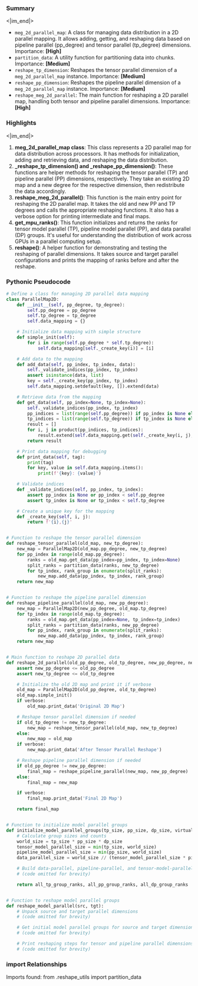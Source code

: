 

### Summary

<|im_end|>

* `meg_2d_parallel_map`: A class for managing data distribution in a 2D parallel mapping. It allows adding, getting, and reshaping data based on pipeline parallel (pp_degree) and tensor parallel (tp_degree) dimensions. Importance: **[High]**
* `partition_data`: A utility function for partitioning data into chunks. Importance: **[Medium]**
* `reshape_tp_dimension`: Reshapes the tensor parallel dimension of a `meg_2d_parallel_map` instance. Importance: **[Medium]**
* `reshape_pp_dimension`: Reshapes the pipeline parallel dimension of a `meg_2d_parallel_map` instance. Importance: **[Medium]**
* `reshape_meg_2d_parallel`: The main function for reshaping a 2D parallel map, handling both tensor and pipeline parallel dimensions. Importance: **[High]**

### Highlights

<|im_end|>

1. **meg_2d_parallel_map class**: This class represents a 2D parallel map for data distribution across processors. It has methods for initialization, adding and retrieving data, and reshaping the data distribution.
2. **_reshape_tp_dimension() and _reshape_pp_dimension()**: These functions are helper methods for reshaping the tensor parallel (TP) and pipeline parallel (PP) dimensions, respectively. They take an existing 2D map and a new degree for the respective dimension, then redistribute the data accordingly.
3. **reshape_meg_2d_parallel()**: This function is the main entry point for reshaping the 2D parallel map. It takes the old and new PP and TP degrees and calls the appropriate reshaping functions. It also has a verbose option for printing intermediate and final maps.
4. **get_mpu_ranks()**: This function initializes and returns the ranks for tensor model parallel (TP), pipeline model parallel (PP), and data parallel (DP) groups. It's useful for understanding the distribution of work across GPUs in a parallel computing setup.
5. **reshape()**: A helper function for demonstrating and testing the reshaping of parallel dimensions. It takes source and target parallel configurations and prints the mapping of ranks before and after the reshape.

### Pythonic Pseudocode

```python
# Define a class for managing 2D parallel data mapping
class ParallelMap2D:
    def __init__(self, pp_degree, tp_degree):
        self.pp_degree = pp_degree
        self.tp_degree = tp_degree
        self.data_mapping = {}

    # Initialize data mapping with simple structure
    def simple_init(self):
        for i in range(self.pp_degree * self.tp_degree):
            self.data_mapping[self._create_key(i)] = [i]

    # Add data to the mapping
    def add_data(self, pp_index, tp_index, data):
        self._validate_indices(pp_index, tp_index)
        assert isinstance(data, list)
        key = self._create_key(pp_index, tp_index)
        self.data_mapping.setdefault(key, []).extend(data)

    # Retrieve data from the mapping
    def get_data(self, pp_index=None, tp_index=None):
        self._validate_indices(pp_index, tp_index)
        pp_indices = list(range(self.pp_degree)) if pp_index is None else [pp_index]
        tp_indices = list(range(self.tp_degree)) if tp_index is None else [tp_index]
        result = []
        for i, j in product(pp_indices, tp_indices):
            result.extend(self.data_mapping.get(self._create_key(i, j), []))
        return result

    # Print data mapping for debugging
    def print_data(self, tag):
        print(tag)
        for key, value in self.data_mapping.items():
            print(f'{key}: {value}')

    # Validate indices
    def _validate_indices(self, pp_index, tp_index):
        assert pp_index is None or pp_index < self.pp_degree
        assert tp_index is None or tp_index < self.tp_degree

    # Create a unique key for the mapping
    def _create_key(self, i, j):
        return f'{i},{j}'


# Function to reshape the tensor parallel dimension
def reshape_tensor_parallel(old_map, new_tp_degree):
    new_map = ParallelMap2D(old_map.pp_degree, new_tp_degree)
    for pp_index in range(old_map.pp_degree):
        ranks = old_map.get_data(pp_index=pp_index, tp_index=None)
        split_ranks = partition_data(ranks, new_tp_degree)
        for tp_index, rank_group in enumerate(split_ranks):
            new_map.add_data(pp_index, tp_index, rank_group)
    return new_map


# Function to reshape the pipeline parallel dimension
def reshape_pipeline_parallel(old_map, new_pp_degree):
    new_map = ParallelMap2D(new_pp_degree, old_map.tp_degree)
    for tp_index in range(old_map.tp_degree):
        ranks = old_map.get_data(pp_index=None, tp_index=tp_index)
        split_ranks = partition_data(ranks, new_pp_degree)
        for pp_index, rank_group in enumerate(split_ranks):
            new_map.add_data(pp_index, tp_index, rank_group)
    return new_map


# Main function to reshape 2D parallel data
def reshape_2d_parallel(old_pp_degree, old_tp_degree, new_pp_degree, new_tp_degree, verbose=False):
    assert new_pp_degree <= old_pp_degree
    assert new_tp_degree <= old_tp_degree

    # Initialize the old 2D map and print it if verbose
    old_map = ParallelMap2D(old_pp_degree, old_tp_degree)
    old_map.simple_init()
    if verbose:
        old_map.print_data('Original 2D Map')

    # Reshape tensor parallel dimension if needed
    if old_tp_degree != new_tp_degree:
        new_map = reshape_tensor_parallel(old_map, new_tp_degree)
    else:
        new_map = old_map
    if verbose:
        new_map.print_data('After Tensor Parallel Reshape')

    # Reshape pipeline parallel dimension if needed
    if old_pp_degree != new_pp_degree:
        final_map = reshape_pipeline_parallel(new_map, new_pp_degree)
    else:
        final_map = new_map

    if verbose:
        final_map.print_data('Final 2D Map')

    return final_map


# Function to initialize model parallel groups
def initialize_model_parallel_groups(tp_size, pp_size, dp_size, virtual_pp_size=None):
    # Calculate group sizes and counts
    world_size = tp_size * pp_size * dp_size
    tensor_model_parallel_size = min(tp_size, world_size)
    pipeline_model_parallel_size = min(pp_size, world_size)
    data_parallel_size = world_size // (tensor_model_parallel_size * pipeline_model_parallel_size)

    # Build data-parallel, pipeline-parallel, and tensor-model-parallel groups
    # (code omitted for brevity)

    return all_tp_group_ranks, all_pp_group_ranks, all_dp_group_ranks


# Function to reshape model parallel groups
def reshape_model_parallel(src, tgt):
    # Unpack source and target parallel dimensions
    # (code omitted for brevity)

    # Get initial model parallel groups for source and target dimensions
    # (code omitted for brevity)

    # Print reshaping steps for tensor and pipeline parallel dimensions
    # (code omitted for brevity)
```


### import Relationships

Imports found:
from .reshape_utils import partition_data